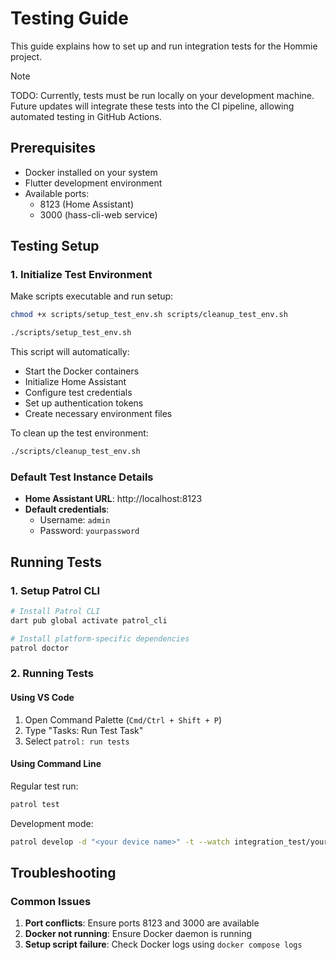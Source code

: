 # Testing Guide

This guide explains how to set up and run integration tests for the Hommie project.

> [!NOTE]
> TODO: Currently, tests must be run locally on your development machine. Future updates will integrate these tests into the CI pipeline, allowing automated testing in GitHub Actions.

## Prerequisites

- Docker installed on your system
- Flutter development environment
- Available ports:
  - 8123 (Home Assistant)
  - 3000 (hass-cli-web service)

## Testing Setup

### 1. Initialize Test Environment

Make scripts executable and run setup:
```bash
chmod +x scripts/setup_test_env.sh scripts/cleanup_test_env.sh

./scripts/setup_test_env.sh
```

This script will automatically:
- Start the Docker containers
- Initialize Home Assistant
- Configure test credentials
- Set up authentication tokens
- Create necessary environment files

To clean up the test environment:
```bash
./scripts/cleanup_test_env.sh
```

### Default Test Instance Details

- **Home Assistant URL**: http://localhost:8123
- **Default credentials**:
  - Username: `admin`
  - Password: `yourpassword`

## Running Tests

### 1. Setup Patrol CLI
```bash
# Install Patrol CLI
dart pub global activate patrol_cli

# Install platform-specific dependencies
patrol doctor
```

### 2. Running Tests

#### Using VS Code
1. Open Command Palette (`Cmd/Ctrl + Shift + P`)
2. Type "Tasks: Run Test Task"
3. Select `patrol: run tests`

#### Using Command Line
Regular test run:
```bash
patrol test
```

Development mode:
```bash
patrol develop -d "<your device name>" -t --watch integration_test/your_test.dart
```

## Troubleshooting

### Common Issues
1. **Port conflicts**: Ensure ports 8123 and 3000 are available
2. **Docker not running**: Ensure Docker daemon is running
3. **Setup script failure**: Check Docker logs using `docker compose logs`
